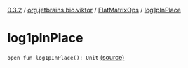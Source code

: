 [0.3.2](../../index.md) / [org.jetbrains.bio.viktor](../index.md) / [FlatMatrixOps](index.md) / [log1pInPlace](.)

# log1pInPlace

`open fun log1pInPlace(): Unit` [(source)](https://github.com/JetBrains-Research/viktor/blob/0.3.2/src/main/kotlin/org/jetbrains/bio/viktor/StridedMatrix.kt#L110)